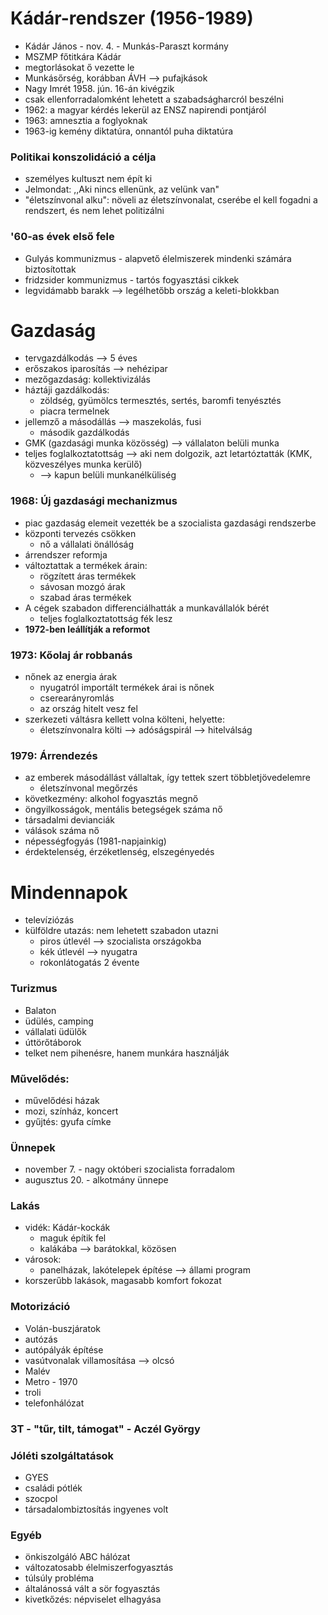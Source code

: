 # Kádár-rendszer (1956-1989)

- Kádár János - nov. 4. - Munkás-Paraszt kormány
- MSZMP főtitkára Kádár
- megtorlásokat ő vezette le
- Munkásőrség, korábban ÁVH —> pufajkások
- Nagy Imrét 1958. jún. 16-án kivégzik
- csak ellenforradalomként lehetett a szabadságharcról beszélni
- 1962: a magyar kérdés lekerül az ENSZ napirendi pontjáról
- 1963: amnesztia a foglyoknak
- 1963-ig kemény diktatúra, onnantól puha diktatúra

### Politikai konszolidáció a célja

- személyes kultuszt nem épít ki
- Jelmondat: ,,Aki nincs ellenünk, az velünk van"
- "életszínvonal alku": növeli az életszínvonalat, cserébe el kell fogadni a rendszert, és nem lehet politizálni

### '60-as évek első fele

- Gulyás kommunizmus - alapvető élelmiszerek mindenki számára biztosítottak
- fridzsider kommunizmus - tartós fogyasztási cikkek
- legvidámabb barakk --> legélhetőbb ország a keleti-blokkban

# Gazdaság

- tervgazdálkodás —> 5 éves
- erőszakos iparosítás —> nehézipar
- mezőgazdaság: kollektivizálás
- háztáji gazdálkodás:
	- zöldség, gyümölcs termesztés, sertés, baromfi tenyésztés
	- piacra termelnek
- jellemző a másodállás —> maszekolás, fusi
	- második gazdálkodás
- GMK (gazdasági munka közösség) —> vállalaton belüli munka
- teljes foglalkoztatottság —> aki nem dolgozik, azt letartóztatták (KMK, közveszélyes munka kerülő)
	- —> kapun belüli munkanélküliség

### 1968: Új gazdasági mechanizmus

- piac gazdaság elemeit vezették be a szocialista gazdasági rendszerbe
- központi tervezés csökken
	- nő a vállalati önállóság
- árrendszer reformja
- változtattak a termékek árain:
	- rögzített áras termékek
	- sávosan mozgó árak
	- szabad áras termékek
- A cégek szabadon differenciálhatták a munkavállalók bérét
	- teljes foglalkoztatottság fék lesz
- **1972-ben leállítják a reformot**

### 1973: Kőolaj ár robbanás

- nőnek az energia árak
	- nyugatról importált termékek árai is nőnek
	- cserearányromlás
	- az ország hitelt vesz fel
- szerkezeti váltásra kellett volna költeni, helyette:
	- életszínvonalra költi —> adóságspirál —> hitelválság

### 1979: Árrendezés

- az emberek másodállást vállaltak, így tettek szert többletjövedelemre
	- életszínvonal megőrzés
- következmény: alkohol fogyasztás megnő
- öngyilkosságok, mentális betegségek száma nő
- társadalmi devianciák
- válások száma nő
- népességfogyás (1981-napjainkig)
- érdektelenség, érzéketlenség, elszegényedés

# Mindennapok

- televíziózás
- külföldre utazás: nem lehetett szabadon utazni
	- piros útlevél —> szocialista országokba
	- kék útlevél —> nyugatra
	- rokonlátogatás 2 évente

### Turizmus

- Balaton
- üdülés, camping
- vállalati üdülők
- úttörőtáborok
- telket nem pihenésre, hanem munkára használják

### Művelődés:

- művelődési házak
- mozi, színház, koncert
- gyűjtés: gyufa címke

### Ünnepek

- november 7. - nagy októberi szocialista forradalom
- augusztus 20. - alkotmány ünnepe

### Lakás

- vidék: Kádár-kockák
	- maguk építik fel
	- kalákába —> barátokkal, közösen
- városok:
	- panelházak, lakótelepek építése —> állami program
- korszerűbb lakások, magasabb komfort fokozat

### Motorizáció

- Volán-buszjáratok
- autózás
- autópályák építése
- vasútvonalak villamosítása —> olcsó
- Malév
- Metro - 1970
- troli
- telefonhálózat

### 3T - "tűr, tilt, támogat" - Aczél György

### Jóléti szolgáltatások

- GYES
- családi pótlék
- szocpol
- társadalombiztosítás ingyenes volt

### Egyéb

- önkiszolgáló ABC hálózat
- változatosabb élelmiszerfogyasztás
- túlsúly probléma
- általánossá vált a sör fogyasztás
- kivetkőzés: népviselet elhagyása
